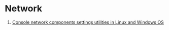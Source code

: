 # Network

1. [Console network components settings utilities in Linux and Windows OS](1-network-settings)
